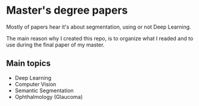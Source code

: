 # Master's degree papers

Mostly of papers hear it's about segmentation, using or not Deep Learning.

The main reason why I created this repo, is to organize what I readed and to use during the final paper of my master.

## Main topics

- Deep Learning
- Computer Vision
- Semantic Segmentation
- Ophthalmology (Glaucoma)